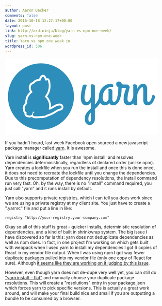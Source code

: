```yaml
---
author: Aaron Decker
comments: false
date: 2016-10-18 12:27:17+00:00
layout: post
link: http://ard.ninja/blog/yarn-vs-npm-one-week/
slug: yarn-vs-npm-one-week
title: Yarn vs npm one week in
wordpress_id: 506
---
```


![yarn package manager](/images/blog/yarn.jpg)

If you hadn't heard, last week Facebook open sourced a new javascript package manager called [yarn](https://yarnpkg.com/). It is awesome.

Yarn install is **significantly** faster than 'npm install' and resolves dependencies deterministically, regardless of declared order (unlike npm). Yarn creates a lockfile when you run the install and once this is done once, it does not need to recreate the lockfile until you change the dependencies. Due to this precomputation of dependency resolutions, the install command run very fast. Oh, by the way, there is no "install" command required, you just call "yarn" and it runs install by default.

Yarn also supports private registries, which I can tell you does work since we are using a private registry at my client site. You just have to create a ".yarnrc" file and put a line in like:

```
registry "http://your-registry.your-company.com"
```


Okay so all of this stuff is great - quicker installs, deterministic resolution of dependencies, and a kind of built in shrinkwrap system. The big issue I have discovered so far is this: yarn does not deduplicate dependencies as well as npm does. In fact, in one project I'm working on which gets built with webpack when I used yarn to install my dependencies I got 6 copies of React in my vendor file output. When I was using npm I got way fewer duplicate packages pulled into my vendor file (only one copy of React for sure). Although [it seems like they are working on it judging by this issue](https://github.com/yarnpkg/yarn/issues/579).

However, even though yarn does not de-dupe very well yet, you can still do ["yarn install --flat"](https://yarnpkg.com/en/docs/cli/install) and manually choose your duplicate package resolutions. This will create a "resolutions" entry in your package.json which forces yarn to pick specific versions. This is actually a great work around, and will make your final build nice and small if you are outputting a bundle to be consumed by a browser.
